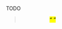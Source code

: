 TODO

<caption>

<blockquote>
<dd>
<dl>
<dt>
<figcaption>
<figure>

<em>
<mark>
<q>
<sub>
<sup>
<var> 	
<wbr>

<area>
<audio>
<img>
<map>
<track>
<video>

<datalist>

